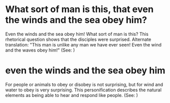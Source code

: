 
# What sort of man is this, that even the winds and the sea obey him?
Even the winds and the sea obey him! What sort of man is this? This rhetorical question shows that the disciples were surprised. Alternate translation: "This man is unlike any man we have ever seen! Even the wind and the waves obey him!" (See: )

# even the winds and the sea obey him
For people or animals to obey or disobey is not surprising, but for wind and water to obey is very surprising. This personification describes the natural elements as being able to hear and respond like people. (See: )